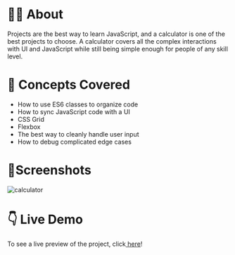 # 🕵️‍♂️ About

Projects are the best way to learn JavaScript, and a calculator is one of the best projects to choose. A calculator covers all the complex interactions with UI and JavaScript while still being simple enough for people of any skill level.

# 🧠 Concepts Covered  

- How to use ES6 classes to organize code
- How to sync JavaScript code with a UI
- CSS Grid
- Flexbox
- The best way to cleanly handle user input
- How to debug complicated edge cases

# 🌆Screenshots  

![calculator](https://user-images.githubusercontent.com/106147027/183126186-10d6741d-4edb-41e9-8461-65d7c874ad68.png) 

# 👇 Live Demo

<p>To see a live preview of the project, click<a href="https://codepen.io/ivaylokarafeizov/full/MWVGpNN"  target="_blank"> here</a>!</p>
